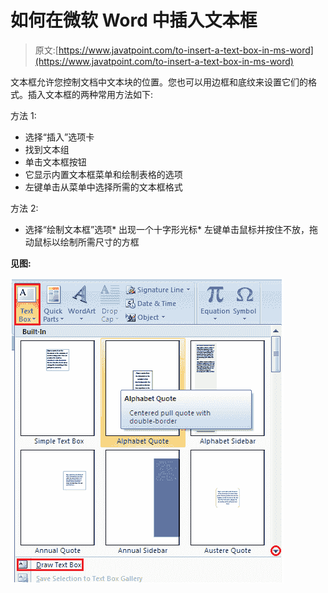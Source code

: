 # 如何在微软 Word 中插入文本框

> 原文:[https://www.javatpoint.com/to-insert-a-text-box-in-ms-word](https://www.javatpoint.com/to-insert-a-text-box-in-ms-word)

文本框允许您控制文档中文本块的位置。您也可以用边框和底纹来设置它们的格式。插入文本框的两种常用方法如下:

方法 1:

*   选择“插入”选项卡
*   找到文本组
*   单击文本框按钮
*   它显示内置文本框菜单和绘制表格的选项
*   左键单击从菜单中选择所需的文本框格式

方法 2:

*   选择“绘制文本框”选项*   出现一个十字形光标*   左键单击鼠标并按住不放，拖动鼠标以绘制所需尺寸的方框

**见图:**

![MS Word How to insert a text box in ms word 1](img/65f9979a1c9b80892d7fb0b38d882cfd.png)